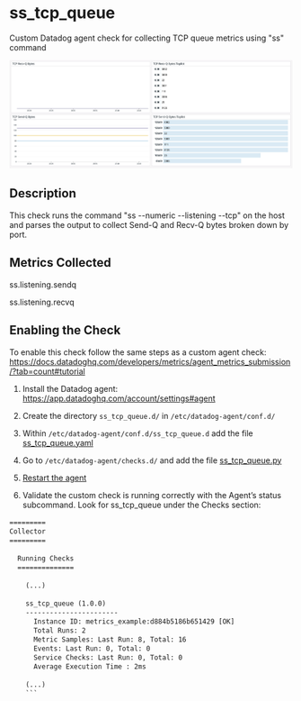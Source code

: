 # ss_tcp_queue
Custom Datadog agent check for collecting TCP queue metrics using "ss" command

![Dashboard](https://github.com/adulmovits/ss_tcp_queue/blob/main/Screen%20Shot%202020-10-20%20at%208.47.18%20PM.png)

## Description

This check runs the command "ss --numeric --listening --tcp" on the host and parses the output to collect Send-Q and Recv-Q bytes broken down by port.

## Metrics Collected

ss.listening.sendq

ss.listening.recvq


## Enabling the Check

To enable this check follow the same steps as a custom agent check: https://docs.datadoghq.com/developers/metrics/agent_metrics_submission/?tab=count#tutorial


1. Install the Datadog agent: https://app.datadoghq.com/account/settings#agent

2. Create the directory `ss_tcp_queue.d/` in `/etc/datadog-agent/conf.d/`

3. Within `/etc/datadog-agent/conf.d/ss_tcp_queue.d` add the file [ss_tcp_queue.yaml](https://github.com/adulmovits/ss_tcp_queue/blob/main/ss_tcp_queue.yaml)

4. Go to `/etc/datadog-agent/checks.d/` and add the file [ss_tcp_queue.py](https://github.com/adulmovits/ss_tcp_queue/blob/main/ss_tcp_queue.py)

5. [Restart the agent](https://docs.datadoghq.com/agent/guide/agent-commands/?tab=agentv6v7#restart-the-agent)

6. Validate the custom check is running correctly with the Agent’s status subcommand. Look for ss_tcp_queue under the Checks section:

```
=========
Collector
=========

  Running Checks
  ==============

    (...)

    ss_tcp_queue (1.0.0)
    -----------------------
      Instance ID: metrics_example:d884b5186b651429 [OK]
      Total Runs: 2
      Metric Samples: Last Run: 8, Total: 16
      Events: Last Run: 0, Total: 0
      Service Checks: Last Run: 0, Total: 0
      Average Execution Time : 2ms

    (...)
    ```
